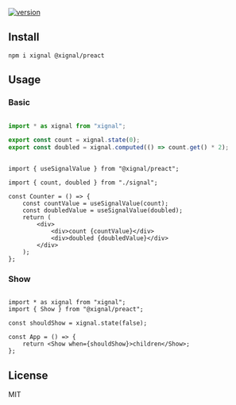 [![version](https://badgen.net/npm/v/@xignal/preact)](https://www.npmjs.com/package/@xignal/preact)

## Install

`npm i xignal @xignal/preact`

## Usage

### Basic

```ts

import * as xignal from "xignal";

export const count = xignal.state(0);
export const doubled = xignal.computed(() => count.get() * 2);

```

```tsx

import { useSignalValue } from "@xignal/preact";

import { count, doubled } from "./signal";

const Counter = () => {
	const countValue = useSignalValue(count);
	const doubledValue = useSignalValue(doubled);
	return (
		<div>
			<div>count {countValue}</div>
			<div>doubled {doubledValue}</div>
		</div>
	);
};

```

### Show

```tsx

import * as xignal from "xignal";
import { Show } from "@xignal/preact";

const shouldShow = xignal.state(false);

const App = () => {
	return <Show when={shouldShow}>children</Show>;
};

```

## License

MIT